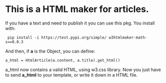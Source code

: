
# This is a HTML maker for articles. 
If you have a text and need to publish it you can use this pkg.
You install with:
```
 pip install -i https://test.pypi.org/simple/ w3htmlmaker-math-s==0.0.3
```
And then, if **a** is the Object, you can define:
```
a_html = HtmlArticle(a.content, a.title).get_html()
```
a_html now contains a valid HTML, using w3.css library. 
Now you just have to send **a_html** to your template, or write it down in a HTML file.
